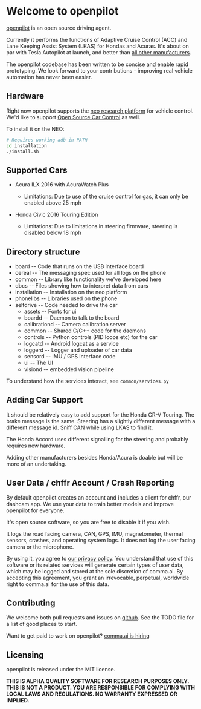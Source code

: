 Welcome to openpilot
======

[openpilot](http://github.com/commaai/openpilot) is an open source driving agent.

Currently it performs the functions of Adaptive Cruise Control (ACC) and Lane Keeping Assist System (LKAS) for Hondas and Acuras. It's about on par with Tesla Autopilot at launch, and better than [all other manufacturers](http://www.thedrive.com/tech/5707/the-war-for-autonomous-driving-part-iii-us-vs-germany-vs-japan).

The openpilot codebase has been written to be concise and enable rapid prototyping. We look forward to your contributions - improving real vehicle automation has never been easier.

Hardware
------

Right now openpilot supports the [neo research platform](http://github.com/commaai/neo) for vehicle control. We'd like to support [Open Source Car Control](https://github.com/PolySync/OSCC) as well.

To install it on the NEO:

```bash
# Requires working adb in PATH
cd installation
./install.sh
```

Supported Cars
------

- Acura ILX 2016 with AcuraWatch Plus
  - Limitations: Due to use of the cruise control for gas, it can only be enabled above 25 mph

- Honda Civic 2016 Touring Edition
  - Limitations: Due to limitations in steering firmware, steering is disabled below 18 mph

Directory structure
------

- board         -- Code that runs on the USB interface board
- cereal        -- The messaging spec used for all logs on the phone
- common        -- Library like functionality we've developed here
- dbcs          -- Files showing how to interpret data from cars
- installation  -- Installation on the neo platform
- phonelibs     -- Libraries used on the phone
- selfdrive     -- Code needed to drive the car
  - assets        -- Fonts for ui
  - boardd        -- Daemon to talk to the board
  - calibrationd  -- Camera calibration server
  - common        -- Shared C/C++ code for the daemons
  - controls      -- Python controls (PID loops etc) for the car
  - logcatd       -- Android logcat as a service
  - loggerd       -- Logger and uploader of car data
  - sensord       -- IMU / GPS interface code
  - ui            -- The UI
  - visiond       -- embedded vision pipeline

To understand how the services interact, see `common/services.py`

Adding Car Support
------

It should be relatively easy to add support for the Honda CR-V Touring. The brake message is the same. Steering has a slightly different message with a different message id. Sniff CAN while using LKAS to find it.

The Honda Accord uses different signalling for the steering and probably requires new hardware.

Adding other manufacturers besides Honda/Acura is doable but will be more of an undertaking.


User Data / chffr Account / Crash Reporting
------

By default openpilot creates an account and includes a client for chffr, our dashcam app. We use your data to train better models and improve openpilot for everyone.

It's open source software, so you are free to disable it if you wish. 

It logs the road facing camera, CAN, GPS, IMU, magnetometer, thermal sensors, crashes, and operating system logs.
It does not log the user facing camera or the microphone.

By using it, you agree to [our privacy policy](https://beta.comma.ai/privacy.html). You understand that use of this software or its related services will generate certain types of user data, which may be logged and stored at the sole discretion of comma.ai. By accepting this agreement, you grant an irrevocable, perpetual, worldwide right to comma.ai for the use of this data.

Contributing
------

We welcome both pull requests and issues on
[github](http://github.com/commaai/openpilot). See the TODO file for a list of
good places to start.

Want to get paid to work on openpilot? [comma.ai is hiring](http://comma.ai/hiring.html)

Licensing
------

openpilot is released under the MIT license.

**THIS IS ALPHA QUALITY SOFTWARE FOR RESEARCH PURPOSES ONLY. THIS IS NOT A PRODUCT.
YOU ARE RESPONSIBLE FOR COMPLYING WITH LOCAL LAWS AND REGULATIONS.
NO WARRANTY EXPRESSED OR IMPLIED.**
